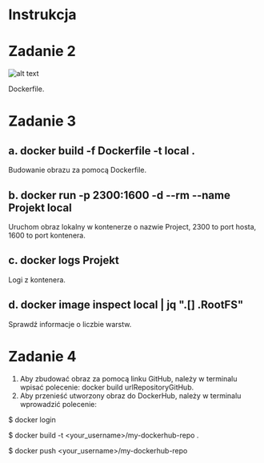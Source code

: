 # Instrukcja

# Zadanie 2 #
![alt text](https://github.com/Penxulidao/Pwcho2/blob/main/pics/Dockerfile.png "Dockerfile")

Dockerfile.
# Zadanie 3 #
## a. docker build -f Dockerfile -t local . ##


Budowanie obrazu za pomocą Dockerfile.
## b. docker run -p 2300:1600 -d --rm --name Projekt local ##


Uruchom obraz lokalny w kontenerze o nazwie Project, 2300 to port hosta, 1600 to port kontenera.
## c. docker logs Projekt ##


Logi z kontenera.
## d. docker image inspect local | jq ".[] .RootFS" ##


Sprawdź informacje o liczbie warstw.
# Zadanie 4 #
1. Aby zbudować obraz za pomocą linku GitHub, należy w terminalu wpisać polecenie: docker build urlRepositoryGitHub.
2. Aby przenieść utworzony obraz do DockerHub, należy w terminalu wprowadzić polecenie: 
  
  $ docker login
  
  $ docker build -t <your_username>/my-dockerhub-repo .
  
  $ docker push <your_username>/my-dockerhub-repo

